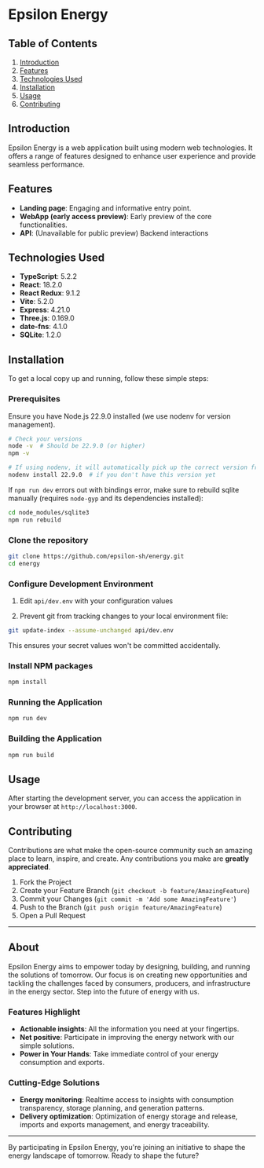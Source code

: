 # Epsilon Energy

## Table of Contents

1. [Introduction](#introduction)
2. [Features](#features)
3. [Technologies Used](#technologies-used)
4. [Installation](#installation)
5. [Usage](#usage)
6. [Contributing](#contributing)

## Introduction

Epsilon Energy is a web application built using modern web technologies. It offers a range of features designed to enhance user experience and provide seamless performance.

## Features

- **Landing page**: Engaging and informative entry point.
- **WebApp (early access preview)**: Early preview of the core functionalities.
- **API**: (Unavailable for public preview) Backend interactions

## Technologies Used

- **TypeScript**: 5.2.2
- **React**: 18.2.0
- **React Redux**: 9.1.2
- **Vite**: 5.2.0
- **Express**: 4.21.0
- **Three.js**: 0.169.0
- **date-fns**: 4.1.0
- **SQLite**: 1.2.0

## Installation

To get a local copy up and running, follow these simple steps:

### Prerequisites

Ensure you have Node.js 22.9.0 installed (we use nodenv for version management).

```sh
# Check your versions
node -v  # Should be 22.9.0 (or higher)
npm -v

# If using nodenv, it will automatically pick up the correct version from .node-version
nodenv install 22.9.0  # if you don't have this version yet

```
If `npm run dev` errors out with bindings error, make sure to rebuild sqlite manually (requires `node-gyp` and its dependencies installed):

```sh
cd node_modules/sqlite3
npm run rebuild
```


### Clone the repository

```sh
git clone https://github.com/epsilon-sh/energy.git
cd energy
```

### Configure Development Environment

1. Edit `api/dev.env` with your configuration values

2. Prevent git from tracking changes to your local environment file:
```sh
git update-index --assume-unchanged api/dev.env
```

This ensures your secret values won't be committed accidentally.

### Install NPM packages

```sh
npm install
```

### Running the Application

```sh
npm run dev
```

### Building the Application

```sh
npm run build
```

## Usage

After starting the development server, you can access the application in your browser at `http://localhost:3000`.

## Contributing

Contributions are what make the open-source community such an amazing place to learn, inspire, and create. Any contributions you make are **greatly appreciated**.

1. Fork the Project
2. Create your Feature Branch (`git checkout -b feature/AmazingFeature`)
3. Commit your Changes (`git commit -m 'Add some AmazingFeature'`)
4. Push to the Branch (`git push origin feature/AmazingFeature`)
5. Open a Pull Request

---

## About

Epsilon Energy aims to empower today by designing, building, and running the solutions of tomorrow. Our focus is on creating new opportunities and tackling the challenges faced by consumers, producers, and infrastructure in the energy sector. Step into the future of energy with us.

### Features Highlight

- **Actionable insights**: All the information you need at your fingertips.
- **Net positive**: Participate in improving the energy network with our simple solutions.
- **Power in Your Hands**: Take immediate control of your energy consumption and exports.

### Cutting-Edge Solutions

- **Energy monitoring**: Realtime access to insights with consumption transparency, storage planning, and generation patterns.
- **Delivery optimization**: Optimization of energy storage and release, imports and exports management, and energy traceability.

---

By participating in Epsilon Energy, you're joining an initiative to shape the energy landscape of tomorrow. Ready to shape the future?
